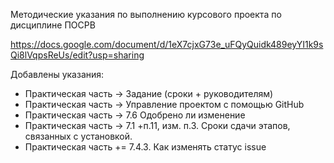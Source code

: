 Методические указания по выполнению курсового проекта по дисциплине ПОСРВ

https://docs.google.com/document/d/1eX7cjxG73e_uFQyQuidk489eyYI1k9sQi8lVqpsReUs/edit?usp=sharing

Добавлены указания:

* Практическая часть -> Задание (сроки + руководителям)
* Практическая часть -> Управление проектом с помощью GitHub
* Практическая часть -> 7.6 Одобрено ли изменение
* Практическая часть -> 7.1 +п.11, изм. п.3. Сроки сдачи этапов, связанных с установкой.
* Практическая часть += 7.4.3. Как изменять статус issue

